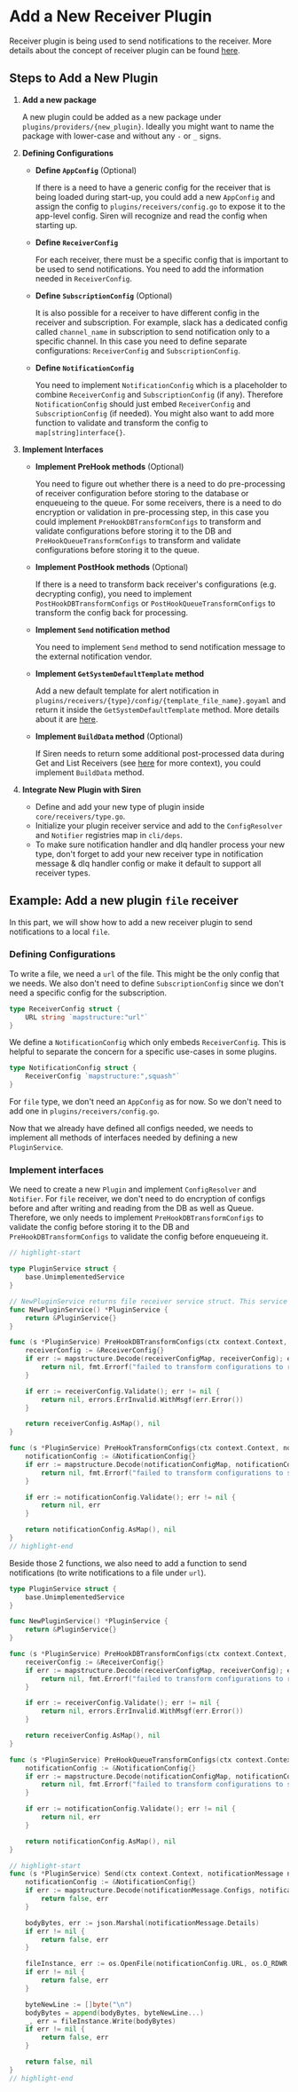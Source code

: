 # Add a New Receiver Plugin

Receiver plugin is being used to send notifications to the receiver. More details about the concept of receiver plugin can be found [here](../concepts/plugin.md#receiver-plugin).

## Steps to Add a New Plugin
1. **Add a new package**

    A new plugin could be added as a new package under `plugins/providers/{new_plugin}`. Ideally you might want to name the package with lower-case and without any `-` or `_` signs.

2. **Defining Configurations**

	- **Define `AppConfig`** (Optional)

		If there is a need to have a generic config for the receiver that is being loaded during start-up, you could add a new `AppConfig` and assign the config to `plugins/receivers/config.go` to expose it to the app-level config. Siren will recognize and read the config when starting up.
	-  **Define `ReceiverConfig`**

		For each receiver, there must be a specific config that is important to be used to send notifications. You need to add the information needed in `ReceiverConfig`.
	-  **Define `SubscriptionConfig`** (Optional)
		
		It is also possible for a receiver to have different config in the receiver and subscription. For example, slack has a dedicated config called `channel_name` in subscription to send notification only to a specific channel. In this case you need to define separate configurations: `ReceiverConfig` and `SubscriptionConfig`.
	- **Define `NotificationConfig`**
		
		You need to implement `NotificationConfig` which is a placeholder to combine `ReceiverConfig` and `SubscriptionConfig` (if any). Therefore `NotificationConfig` should just embed `ReceiverConfig` and `SubscriptionConfig` (if needed). You might also want to add more function to validate and transform the config to `map[string]interface{}`.
		
3. **Implement Interfaces**
	- **Implement PreHook methods** (Optional)

		You need to figure out whether there is a need to do pre-processing of receiver configuration before storing to the database or enqueueing to the queue. For some receivers, there is a need to do encryption or validation in pre-processing step, in this case you could implement `PreHookDBTransformConfigs` to transform and validate configurations before storing it to the DB and `PreHookQueueTransformConfigs` to transform and validate configurations before storing it to the queue.

	- **Implement PostHook methods** (Optional)
		
		If there is a need to transform back receiver's configurations (e.g. decrypting config), you need to implement `PostHookDBTransformConfigs` or `PostHookQueueTransformConfigs` to transform the config back for processing.

	- **Implement `Send` notification method**
		
		You need to implement `Send` method to send notification message to the external notification vendor.

	- **Implement `GetSystemDefaultTemplate` method**

		Add a new default template for alert notification in `plugins/receivers/{type}/config/{template_file_name}.goyaml` and return it inside the `GetSystemDefaultTemplate` method. More details about it are [here](../concepts/plugin.md#alert-notification-default-template).

	- **Implement `BuildData` method** (Optional)

		If Siren needs to return some additional post-processed data during Get and List Receivers (see [here](../concepts/plugin.md#receiver-plugin) for more context), you could implement `BuildData` method.


4. **Integrate New Plugin with Siren**

	- Define and add your new type of plugin inside `core/receivers/type.go`.
	- Initialize your plugin receiver service and add to the `ConfigResolver` and `Notifier` registries map in `cli/deps`.
	- To make sure notification handler and dlq handler process your new type, don't forget to add your new receiver type in notification message & dlq handler config or make it default to support all receiver types.

## Example: Add a new plugin `file` receiver

In this part, we will show how to add a new receiver plugin to send notifications to a local `file`.

### Defining Configurations

To write a file, we need a `url` of the file. This might be the only config that we needs. We also don't need to define `SubscriptionConfig` since we don't need a specific config for the subscription.
```go
type ReceiverConfig struct {
	URL string `mapstructure:"url"`
}
```
We define a `NotificationConfig` which only embeds `ReceiverConfig`. This is helpful to separate the concern for a specific use-cases in some plugins.
```go
type NotificationConfig struct {
	ReceiverConfig `mapstructure:",squash"`
}
```

For `file` type, we don't need an `AppConfig` as for now. So we don't need to add one in `plugins/receivers/config.go`.

Now that we already have defined all configs needed, we needs to implement all methods of interfaces needed by defining a new `PluginService`.

### Implement interfaces

We need to create a new `Plugin` and implement `ConfigResolver` and `Notifier`. For `file` receiver, we don't need to do encryption of configs before and after writing and reading from the DB as well as Queue. Therefore, we only needs to implement `PreHookDBTransformConfigs` to validate the config before storing it to the DB and `PreHookDBTransformConfigs` to validate the config before enqueueing it.

```go
// highlight-start

type PluginService struct {
	base.UnimplementedService
}

// NewPluginService returns file receiver service struct. This service implement [receiver.Resolver] and [notification.Notifier] interface.
func NewPluginService() *PluginService {
	return &PluginService{}
}

func (s *PluginService) PreHookDBTransformConfigs(ctx context.Context, receiverConfigMap map[string]interface{}) (map[string]interface{}, error) {
	receiverConfig := &ReceiverConfig{}
	if err := mapstructure.Decode(receiverConfigMap, receiverConfig); err != nil {
		return nil, fmt.Errorf("failed to transform configurations to receiver config: %w", err)
	}

	if err := receiverConfig.Validate(); err != nil {
		return nil, errors.ErrInvalid.WithMsgf(err.Error())
	}

	return receiverConfig.AsMap(), nil
}

func (s *PluginService) PreHookTransformConfigs(ctx context.Context, notificationConfigMap map[string]interface{}) (map[string]interface{}, error) {
	notificationConfig := &NotificationConfig{}
	if err := mapstructure.Decode(notificationConfigMap, notificationConfig); err != nil {
		return nil, fmt.Errorf("failed to transform configurations to slack notification config: %w", err)
	}

	if err := notificationConfig.Validate(); err != nil {
		return nil, err
	}

	return notificationConfig.AsMap(), nil
}
// highlight-end
```

Beside those 2 functions, we also need to add a function to send notifications (to write notifications to a file under `url`).

```go
type PluginService struct {
	base.UnimplementedService
}

func NewPluginService() *PluginService {
	return &PluginService{}
}

func (s *PluginService) PreHookDBTransformConfigs(ctx context.Context, receiverConfigMap map[string]interface{}) (map[string]interface{}, error) {
	receiverConfig := &ReceiverConfig{}
	if err := mapstructure.Decode(receiverConfigMap, receiverConfig); err != nil {
		return nil, fmt.Errorf("failed to transform configurations to receiver config: %w", err)
	}

	if err := receiverConfig.Validate(); err != nil {
		return nil, errors.ErrInvalid.WithMsgf(err.Error())
	}

	return receiverConfig.AsMap(), nil
}

func (s *PluginService) PreHookQueueTransformConfigs(ctx context.Context, notificationConfigMap map[string]interface{}) (map[string]interface{}, error) {
	notificationConfig := &NotificationConfig{}
	if err := mapstructure.Decode(notificationConfigMap, notificationConfig); err != nil {
		return nil, fmt.Errorf("failed to transform configurations to slack notification config: %w", err)
	}

	if err := notificationConfig.Validate(); err != nil {
		return nil, err
	}

	return notificationConfig.AsMap(), nil
}

// highlight-start
func (s *PluginService) Send(ctx context.Context, notificationMessage notification.Message) (bool, error) {
	notificationConfig := &NotificationConfig{}
	if err := mapstructure.Decode(notificationMessage.Configs, notificationConfig); err != nil {
		return false, err
	}

	bodyBytes, err := json.Marshal(notificationMessage.Details)
	if err != nil {
		return false, err
	}

	fileInstance, err := os.OpenFile(notificationConfig.URL, os.O_RDWR|os.O_CREATE|os.O_APPEND, 0777)
	if err != nil {
		return false, err
	}

	byteNewLine := []byte("\n")
	bodyBytes = append(bodyBytes, byteNewLine...)
	_, err = fileInstance.Write(bodyBytes)
	if err != nil {
		return false, err
	}

	return false, nil
}
// highlight-end
```